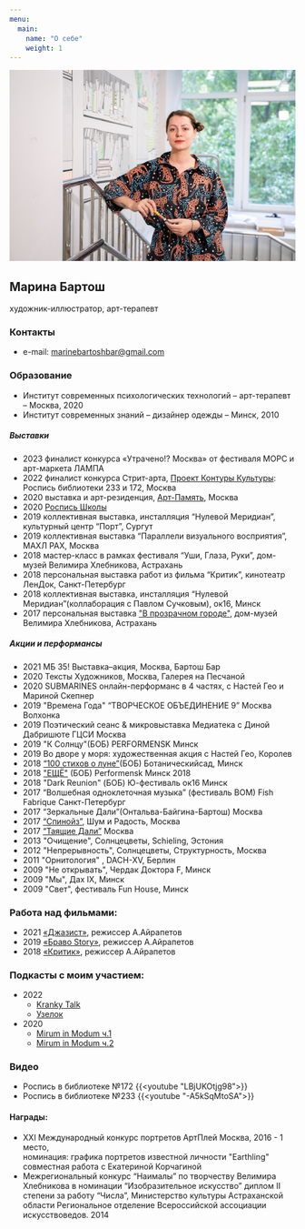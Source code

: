 ```yaml
---
menu:
  main:
    name: "О себе"
    weight: 1
---
```

![Это я](DSC02846.png)
## Марина Бартош

художник-иллюстратор, арт-терапевт

### Контакты

* e-mail: [marinebartoshbar@gmail.com](mailto:marinebartoshbar@gmail.com)


### Образование

* Институт современных психологических технологий – арт-терапевт – Москва, 2020
* Институт современных  знаний – дизайнер одежды – Минск, 2010

##### Выставки

* 2023 финалист конкурса «Утрачено!? Москва» от фестиваля МОРС и арт-маркета ЛАМПА
* 2022 финалист конкурса Стрит-арта, [Проект Контуры Культуры](https://mosproducer.ru/project/kontury-kultury/): Роспись библиотеки 233 и 172, Москва
* 2020 выставка и арт-резиденция, [Арт-Память](https://g.co/arts/G9BrBabE6cGGv7Ut9), Москва
* 2020 [Роспись Школы](https://cheb.media/2020/07/30/graffiti-65shkola/)
* 2019 коллективная выставка, инсталляция “Нулевой Меридиан”, культурный центр “Порт”, Сургут
* 2019 коллективная выставка “Параллели визуального восприятия”, МАХЛ РАХ, Москва
* 2018 мастер-класс в рамках фестиваля “Уши, Глаза, Руки”, дом-музей Велимира Хлебникова, Астрахань
* 2018 персональная выставка работ из фильма “Критик”, кинотеатр ЛенДок, Санкт-Петербург
* 2018 коллективная выставка, инсталляция “Нулевой Меридиан”(коллаборация с Павлом Сучковым), ок16, Минск
* 2017 персональная выставка ["В прозрачном городе"](http://www.domvelimira.ru/data/events/2017/05/vistavka_grafiki_marini_bartosh/index.php), дом-музей Велимира Хлебникова, Астрахань


##### Акции и перформансы
* 2021 МБ 35! Выставка–акция, Москва, Бартош Бар
* 2020 Тексты Художников, Москва, Галерея на Песчаной 
* 2020 SUBMARINES онлайн-перформанс в 4 частях, с Настей Гео и Мариной Скепнер
* 2019 "Времена Года" “ТВОРЧЕСКОЕ ОБЪЕДИНЕНИЕ 9” Москва Волхонка
* 2019 Поэтический сеанс & микровыставка Медиатека c Диной Дабришюте ГЦСИ Москва
* 2019 "К Солнцу"(БОБ) PERFORMENSK Минск
* 2019 Во дворе у моря: художественная акция с Настей Гео, Королев
* 2018 [“100 стихов о луне”](https://www.youtube.com/watch?v=3tQyMuHR2UU&t=1s)(БОБ) Ботаническийсад, Минск 
* 2018 ["ЕЩЁ"](https://youtu.be/PwxuxLy7L28) (БОБ) Performensk Минск 2018 
* 2018 "Dark Reunion" (БОБ) Ю-фестиваль ок16 Минск 
* 2017 “Волшебная одноклеточная музыка” (фестиваль ВОМ) Fish Fabrique Санкт-Петербург 
* 2017 “Зеркальные Дали”(Онтальва-Байгина-Бартош) Москва 
* 2017 [“Спинойз”](https://www.youtube.com/watch?v=UuLI90awxzM&t=6s), Шум и Радость, Москва 
* 2017 [“Таящие Дали”](https://www.youtube.com/watch?v=nbGFLGwp_Gk) Москва 
* 2013 "Очищение", Солнцецветы, Schieling, Эстония
* 2012 "Непрерывность", Солнцецветы, Структурность, Москва
* 2011 "Орнитология" , DACH-XV, Берлин
* 2009 "Не открывать", Чердак Доктора F, Минск
* 2009 "Мы", Дах IX, Минск
* 2009 "Свет", фестиваль Fun House, Минск  

### Работа над фильмами:

* 2021 [«Джазист»](/www.kinopoisk.ru/film/4476007/), режиссер А.Айрапетов
* 2019 [«Браво Story»](https://www.kinopoisk.ru/film/1267337/), режиссер А.Айрапетов
* 2018 [«Критик»](https://www.kinopoisk.ru/film/1118093/), режиссер А.Айрапетов

 ### Подкасты с моим участием:
  * 2022
    * [Kranky Talk](https://kranky-talk.mave.digital/ep-4)
    * [Узелок](https://uzelok.mave.digital/ep-3)
  * 2020
    * [Mirum in Modum ч.1](https://regress78.com/mirum-in-modum-024/)
    * [Mirum in Modum ч.2](https://regress78.com/mirum-in-modum-025/)

### Видео

* Роспись в библиотеке №172 {{<youtube "LBjUKOtjg98">}}
* Роспись в библиотеке №233 {{<youtube "-A5kSqMtoSA">}}

#### Награды:

* XXI Международный конкурс портретов АртПлей Москва, 2016 - 1 место, <br>
номинация: графика портретов известной личности "Earthling" совместная работа с Екатериной Корчагиной
* Межрегиональный конкурс “Наималы” по творчеству Велимира Хлебникова в номинации “Изобразительное искусство”
диплом II степени за работу “Числа”, Министерство культуры Астраханской области
Региональное отделение Всероссийской ассоциации искусствоведов. 2014
